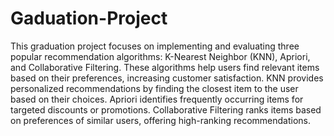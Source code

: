 # Gaduation-Project
This graduation project focuses on implementing and evaluating three popular recommendation algorithms:
K-Nearest Neighbor (KNN), Apriori, and Collaborative Filtering. These algorithms help users find relevant items
based on their preferences, increasing customer satisfaction. KNN provides personalized recommendations by
finding the closest item to the user based on their choices. Apriori identifies frequently occurring items for
targeted discounts or promotions. Collaborative Filtering ranks items based on preferences of similar users,
offering high-ranking recommendations.
